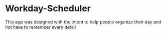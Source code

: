 # Workday-Scheduler

This app was designed with the intent to help people organize their day and not have to remember every detail
